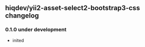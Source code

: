 hiqdev/yii2-asset-select2-bootstrap3-css changelog
--------------------------------------------------

### 0.1.0 under development

- inited

